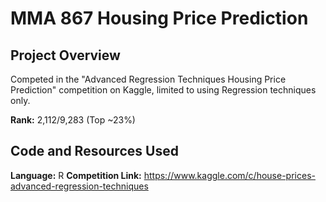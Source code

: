 # MMA 867 Housing Price Prediction

## Project Overview
Competed in the "Advanced Regression Techniques Housing Price Prediction" competition on Kaggle, limited to using Regression techniques only.  

**Rank:** 2,112/9,283 (Top ~23%)

## Code and Resources Used
**Language:** R 
**Competition Link:** https://www.kaggle.com/c/house-prices-advanced-regression-techniques
